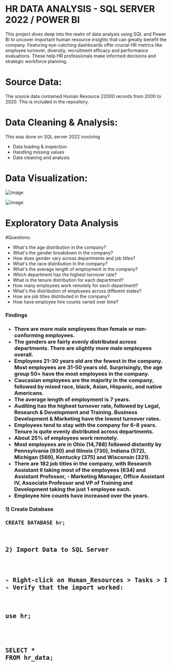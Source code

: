 # HR DATA ANALYSIS - SQL SERVER 2022 / POWER BI

This project dives deep into the realm of data analysis using SQL and Power BI to uncover important human resource insights that can greatly benefit the company. Featuring eye-catching dashboards offer crucial HR metrics like employee turnover, diversity, recruitment efficacy and performance evaluations. These help HR professionals make informed decisions and strategic workforce planning.

# Source Data:

The source data contained Human Resource 22000 records from 2000 to 2020. This is included in the repository.

# Data Cleaning & Analysis:

This was done on SQL server 2022 involving

- Data loading & inspection
- Handling missing values
- Data cleaning and analysis

# Data Visualization:

![image](https://github.com/user-attachments/assets/d327e5f3-9377-477a-ad96-6bc2df3aae73)

![image](https://github.com/user-attachments/assets/51f8b13f-9f71-4bee-a183-0d6e9df9509c)

# Exploratory Data Analysis
#Questions:

- What's the age distribution in the company?
- What's the gender breakdown in the company?
- How does gender vary across departments and job titles?
- What's the race distribution in the company?
- What's the average length of employment in the company?
- Which department has the highest turnover rate?
- What is the tenure distribution for each department?
- How many employees work remotely for each department?
- What's the distribution of employees across different states?
- How are job titles distributed in the company?
- How have employee hire counts varied over time?

<h3> Findings<h3> 

- There are more male employees than female or non-conforming employees.
- The genders are fairly evenly distributed across departments. There are slightly more male employees overall.
- Employees 21-30 years old are the fewest in the company. Most employees are 31-50 years old. Surprisingly, the age group 50+ have the most employees in the company.
- Caucasian employees are the majority in the company, followed by mixed race, black, Asian, Hispanic, and native Americans.
- The average length of employment is 7 years.
- Auditing has the highest turnover rate, followed by Legal, Research & Development and Training. Business Development & Marketing have the lowest turnover rates.
- Employees tend to stay with the company for 6-8 years. Tenure is quite evenly distributed across departments.
- About 25% of employees work remotely.
- Most employees are in Ohio (14,788) followed distantly by Pennsylvania (930) and Illinois (730), Indiana (572), Michigan (569), Kentucky (375) and Wisconsin (321).
- There are 182 job titles in the company, with Research Assistant II taking most of the employees (634) and Assistant Professor, - Marketing Manager, Office Assistant IV, Associate Professor and VP of Training and Development taking the just 1 employee each.
- Employee hire counts have increased over the years.


<h3>1) Create Database<h3>

<pre>CREATE DATABASE hr;<pre>

<h3>2) Import Data to SQL Server<h3>
  
- Right-click on Human_Resources > Tasks > Import Data
- Verify that the import worked:

  
<pre>use hr;</pre>

<pre>SELECT *
FROM hr_data;</pre>

